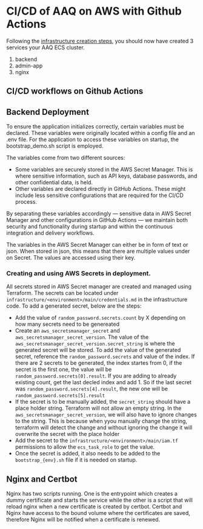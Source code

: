 # CI/CD of AAQ on AWS with Github Actions

Following the [infrastructure creation steps](infrastructure.md), you should now have created 3 services your
AAQ ECS cluster.

1. backend
2. admin-app
3. nginx

## CI/CD workflows on Github Actions

## Backend Deployment

To ensure the application initializes correctly, certain variables must be declared. These variables were originally located within a config file and an .env file. For the application to access these variables on startup, the bootstrap_demo.sh script is employed.

The variables come from two different sources:

- Some variables are securely stored in the AWS Secret Manager. This is where sensitive information, such as API keys, database passwords, and other confidential data, is held.
- Other variables are declared directly in GitHub Actions. These might include less sensitive configurations that are required for the CI/CD process.

By separating these variables accordingly — sensitive data in AWS Secret Manager and other configurations in GitHub Actions — we maintain both security and functionality during startup and within the continuous integration and delivery workflows.

The variables in the AWS Secret Manager can either be in form of text or json. When stored in json, this means that there are multiple values under on Secret. The values are accessed using their key.

### Creating and using AWS Secrets in deployment.

All secrets stored in AWS Secret manager are created and managed using Terraform. The secrets can be located under `infrastructure/<environment>/main/credentials.md` in the infrastructure code.
To add a generated secret, below are the steps:

- Add the value of `random_password.secrets.count` by X depending on how many secrets need to be genereated
- Create an `aws_secretsmanager_secret` and `aws_secretsmanager_secret_version`. The value of the `aws_secretsmanager_secret_version.secret_string` is where the generated secret will be stored. To add the value of the generated secret, reference the `random_password.secrets` and value of the index. If there are 2 secrets to be generated, the index startes from 0, if the secret is the first one, the value will be `random_password.secrets[0].result`. If you are adding to already existing count, get the last decled index and add 1. So if the last secret was `random_password.secrets[4].result`, the new one will be `random_password.secrets[5].result`
- If the secret is to be manually added, the `secret_string` should have a place holder string. Terraform will not allow an empty string. In the `aws_secretsmanager_secret_version`, we will also have to ignore changes to the string. This is because when yyou manually change the string, terraform will detect the change and without ignoring the change it will overwrite the secret with the place holder
- Add the secret to the `infrastructure/<environment>/main/iam.tf` permissions to allow the `ecs_task_role` to get the value.
- Once the secret is added, it also needs to be added to the `bootstrap_{env}.sh` file if it is needed on startup.

## Nginx and Certbot

Nginx has two scripts running. One is the entrypoint which creates a dummy certificate and starts the service while the other is a script that will reload nginx when a new certificate is created by certbot.
Certbot and Nginx have access to the bound volume where the certificates are saved, therefore Nginx will be notified when a certificate is renewed.
